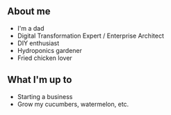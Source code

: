 ## About me

- I'm a dad
- Digital Transformation Expert / Enterprise Architect
- DIY enthusiast
- Hydroponics gardener
- Fried chicken lover

## What I'm up to

- Starting a business
- Grow my cucumbers, watermelon, etc.
